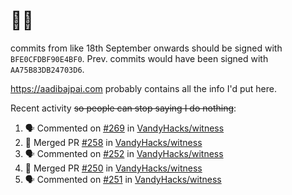 # 👋🏻
<!--
**aadibajpai/aadibajpai** is a ✨ _special_ ✨ repository because its `README.md` (this file) appears on your GitHub profile.
-->
commits from like 18th September onwards should be signed with `BFE0CFDBF90E4BF0`. Prev. commits would have been signed with `AA75B83DB24703D6`.

https://aadibajpai.com probably contains all the info I'd put here.

Recent activity ~~so people can stop saying I do nothing~~:
<!--START_SECTION:activity-->
1. 🗣 Commented on [#269](https://github.com/VandyHacks/witness/issues/269) in [VandyHacks/witness](https://github.com/VandyHacks/witness)
2. 🎉 Merged PR [#258](https://github.com/VandyHacks/witness/pull/258) in [VandyHacks/witness](https://github.com/VandyHacks/witness)
3. 🗣 Commented on [#252](https://github.com/VandyHacks/witness/issues/252) in [VandyHacks/witness](https://github.com/VandyHacks/witness)
4. 🎉 Merged PR [#250](https://github.com/VandyHacks/witness/pull/250) in [VandyHacks/witness](https://github.com/VandyHacks/witness)
5. 🗣 Commented on [#251](https://github.com/VandyHacks/witness/issues/251) in [VandyHacks/witness](https://github.com/VandyHacks/witness)
<!--END_SECTION:activity-->

